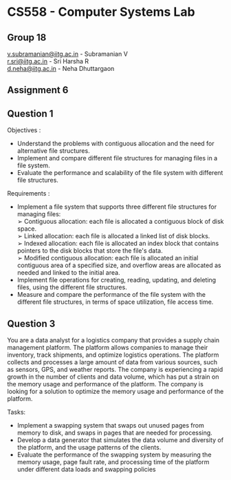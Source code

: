 # CS558 - Computer Systems Lab
## Group 18

v.subramanian@iitg.ac.in - Subramanian V<br>
r.sri@iitg.ac.in - Sri Harsha R<br>
d.neha@iitg.ac.in - Neha Dhuttargaon

## Assignment 6

## Question 1
Objectives :
* Understand the problems with contiguous allocation and the need for alternative file
structures.
* Implement and compare different file structures for managing files in a file system.
* Evaluate the performance and scalability of the file system with different file structures.

Requirements :
* Implement a file system that supports three different file structures for managing files:<br>
➢ Contiguous allocation: each file is allocated a contiguous block of disk space.<br>
➢ Linked allocation: each file is allocated a linked list of disk blocks.<br>
➢ Indexed allocation: each file is allocated an index block that contains pointers to the disk
blocks that store the file's data.<br>
➢ Modified contiguous allocation: each file is allocated an initial contiguous area of a
specified size, and overflow areas are allocated as needed and linked to the initial area.
* Implement file operations for creating, reading, updating, and deleting files, using the
different file structures.
* Measure and compare the performance of the file system with the different file structures, in
terms of space utilization, file access time.

## Question 3
You are a data analyst for a logistics company that provides a supply chain management platform.
The platform allows companies to manage their inventory, track shipments, and optimize logistics
operations. The platform collects and processes a large amount of data from various sources, such as
sensors, GPS, and weather reports. The company is experiencing a rapid growth in the number of
clients and data volume, which has put a strain on the memory usage and performance of the
platform. The company is looking for a solution to optimize the memory usage and performance of
the platform.

Tasks:
* Implement a swapping system that swaps out unused pages from memory to disk, and swaps
in pages that are needed for processing.
* Develop a data generator that simulates the data volume and diversity of the platform, and
the usage patterns of the clients.
* Evaluate the performance of the swapping system by measuring the memory usage, page
fault rate, and processing time of the platform under different data loads and swapping
policies
